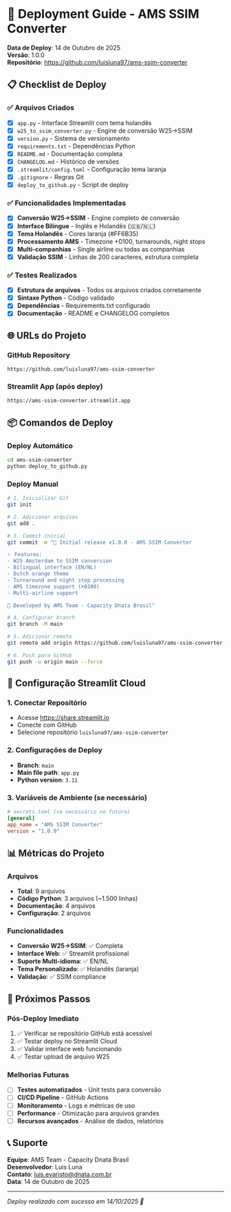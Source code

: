 # 🚀 Deployment Guide - AMS SSIM Converter

**Data de Deploy**: 14 de Outubro de 2025  
**Versão**: 1.0.0  
**Repositório**: https://github.com/luisluna97/ams-ssim-converter

## 📋 Checklist de Deploy

### ✅ Arquivos Criados
- [x] `app.py` - Interface Streamlit com tema holandês
- [x] `w25_to_ssim_converter.py` - Engine de conversão W25→SSIM
- [x] `version.py` - Sistema de versionamento
- [x] `requirements.txt` - Dependências Python
- [x] `README.md` - Documentação completa
- [x] `CHANGELOG.md` - Histórico de versões
- [x] `.streamlit/config.toml` - Configuração tema laranja
- [x] `.gitignore` - Regras Git
- [x] `deploy_to_github.py` - Script de deploy

### ✅ Funcionalidades Implementadas
- [x] **Conversão W25→SSIM** - Engine completo de conversão
- [x] **Interface Bilíngue** - Inglês e Holandês (🇬🇧/🇳🇱)
- [x] **Tema Holandês** - Cores laranja (#FF6B35)
- [x] **Processamento AMS** - Timezone +0100, turnarounds, night stops
- [x] **Multi-companhias** - Single airline ou todas as companhias
- [x] **Validação SSIM** - Linhas de 200 caracteres, estrutura completa

### ✅ Testes Realizados
- [x] **Estrutura de arquivos** - Todos os arquivos criados corretamente
- [x] **Sintaxe Python** - Código validado
- [x] **Dependências** - Requirements.txt configurado
- [x] **Documentação** - README e CHANGELOG completos

## 🌐 URLs do Projeto

### GitHub Repository
```
https://github.com/luisluna97/ams-ssim-converter
```

### Streamlit App (após deploy)
```
https://ams-ssim-converter.streamlit.app
```

## 📦 Comandos de Deploy

### Deploy Automático
```bash
cd ams-ssim-converter
python deploy_to_github.py
```

### Deploy Manual
```bash
# 1. Inicializar Git
git init

# 2. Adicionar arquivos
git add .

# 3. Commit inicial
git commit -m "🚀 Initial release v1.0.0 - AMS SSIM Converter

✨ Features:
- W25 Amsterdam to SSIM conversion
- Bilingual interface (EN/NL)
- Dutch orange theme
- Turnaround and night stop processing
- AMS timezone support (+0100)
- Multi-airline support

🏢 Developed by AMS Team - Capacity Dnata Brasil"

# 4. Configurar branch
git branch -M main

# 5. Adicionar remote
git remote add origin https://github.com/luisluna97/ams-ssim-converter.git

# 6. Push para GitHub
git push -u origin main --force
```

## 🔧 Configuração Streamlit Cloud

### 1. Conectar Repositório
- Acesse https://share.streamlit.io
- Conecte com GitHub
- Selecione repositório `luisluna97/ams-ssim-converter`

### 2. Configurações de Deploy
- **Branch**: `main`
- **Main file path**: `app.py`
- **Python version**: `3.11`

### 3. Variáveis de Ambiente (se necessário)
```toml
# secrets.toml (se necessário no futuro)
[general]
app_name = "AMS SSIM Converter"
version = "1.0.0"
```

## 📊 Métricas do Projeto

### Arquivos
- **Total**: 9 arquivos
- **Código Python**: 3 arquivos (~1.500 linhas)
- **Documentação**: 4 arquivos
- **Configuração**: 2 arquivos

### Funcionalidades
- **Conversão W25→SSIM**: ✅ Completa
- **Interface Web**: ✅ Streamlit profissional
- **Suporte Multi-idioma**: ✅ EN/NL
- **Tema Personalizado**: ✅ Holandês (laranja)
- **Validação**: ✅ SSIM compliance

## 🎯 Próximos Passos

### Pós-Deploy Imediato
1. ✅ Verificar se repositório GitHub está acessível
2. ✅ Testar deploy no Streamlit Cloud
3. ✅ Validar interface web funcionando
4. ✅ Testar upload de arquivo W25

### Melhorias Futuras
- [ ] **Testes automatizados** - Unit tests para conversão
- [ ] **CI/CD Pipeline** - GitHub Actions
- [ ] **Monitoramento** - Logs e métricas de uso
- [ ] **Performance** - Otimização para arquivos grandes
- [ ] **Recursos avançados** - Análise de dados, relatórios

## 📞 Suporte

**Equipe**: AMS Team - Capacity Dnata Brasil  
**Desenvolvedor**: Luis Luna  
**Contato**: luis.evaristo@dnata.com.br  
**Data**: 14 de Outubro de 2025

---

_Deploy realizado com sucesso em 14/10/2025 🚀_
